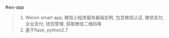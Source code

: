 #wx-app
>1. Weixin smart app, 微信小程序服务器端实例, 包含微信认证, 微信支付, 企业支付, 钱包管理, 获取微信二维码等
>2. 基于flask, python2.7
